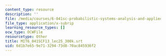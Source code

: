 ```yaml
---
content_type: resource
description: ''
file: /media/courses/6-041sc-probabilistic-systems-analysis-and-applied-probability-fall-2013/6d1b7e659e71329473d870ac845936f2_MIT6_041SCF13_lec25_300k.srt
file_type: application/x-subrip
learning_resource_types: []
ocw_type: OCWFile
resourcetype: Other
title: MIT6_041SCF13_lec25_300k.srt
uid: 6d1b7e65-9e71-3294-73d8-70ac845936f2
---
```

